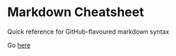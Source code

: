 # Markdown Cheatsheet #
Quick reference for GitHub-flavoured markdown syntax

Go [here](CHEATSHEET.md)
